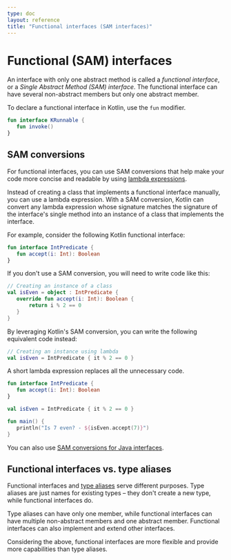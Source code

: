 ```yaml
---
type: doc
layout: reference
title: "Functional interfaces (SAM interfaces)"
---
```


# Functional (SAM) interfaces

An interface with only one abstract method is called a _functional interface_, or a _Single Abstract
Method (SAM) interface_. The functional interface can have several non-abstract members but only one abstract member.

To declare a functional interface in Kotlin, use the `fun` modifier.

<div class="sample" markdown="1" theme="idea" data-highlight-only>

```kotlin
fun interface KRunnable {
   fun invoke()
}
```

</div>

## SAM conversions

For functional interfaces, you can use SAM conversions that help make your code more concise and readable by using
[lambda expressions](lambdas.html#lambda-expressions-and-anonymous-functions).

Instead of creating a class that implements a functional interface manually, you can use a lambda expression.
With a SAM conversion, Kotlin can convert any lambda expression whose signature matches
the signature of the interface's single method into an instance of a class that implements the interface.

For example, consider the following Kotlin functional interface:

<div class="sample" markdown="1" theme="idea" data-highlight-only>

```kotlin
fun interface IntPredicate {
   fun accept(i: Int): Boolean
}
```

</div>

If you don't use a SAM conversion, you will need to write code like this:

<div class="sample" markdown="1" theme="idea" data-highlight-only>

```kotlin
// Creating an instance of a class
val isEven = object : IntPredicate {
   override fun accept(i: Int): Boolean {
       return i % 2 == 0
   }
}
```

</div>

By leveraging Kotlin's SAM conversion, you can write the following equivalent code instead:

<div class="sample" markdown="1" theme="idea" data-highlight-only>

```kotlin
// Creating an instance using lambda
val isEven = IntPredicate { it % 2 == 0 }
```

</div>

A short lambda expression replaces all the unnecessary code.

<div class="sample" markdown="1" theme="idea" data-min-compiler-version="1.4-M1">

```kotlin
fun interface IntPredicate {
   fun accept(i: Int): Boolean
}

val isEven = IntPredicate { it % 2 == 0 }

fun main() {
   println("Is 7 even? - ${isEven.accept(7)}")
}
```

</div>

You can also use [SAM conversions for Java interfaces](java-interop.html#sam-conversions).

## Functional interfaces vs. type aliases

Functional interfaces and [type aliases](type-aliases.html) serve different purposes. Type aliases are just names for
existing types – they don't create a new type, while functional interfaces do.

Type aliases can have only one member, while functional interfaces can have multiple non-abstract members and one abstract member.
Functional interfaces can also implement and extend other interfaces.

Considering the above, functional interfaces are more flexible and provide more capabilities than type aliases.